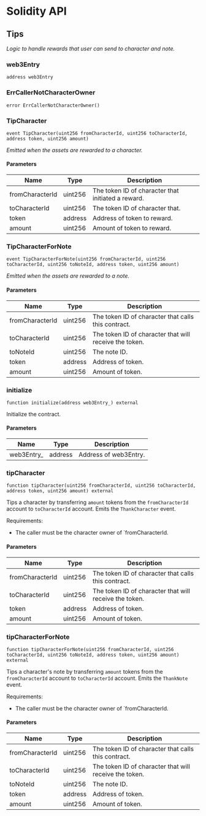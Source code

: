# Solidity API

## Tips

_Logic to handle rewards that user can send to character and note._

### web3Entry

```solidity
address web3Entry
```

### ErrCallerNotCharacterOwner

```solidity
error ErrCallerNotCharacterOwner()
```

### TipCharacter

```solidity
event TipCharacter(uint256 fromCharacterId, uint256 toCharacterId, address token, uint256 amount)
```

_Emitted when the assets are rewarded to a character._

#### Parameters

| Name | Type | Description |
| ---- | ---- | ----------- |
| fromCharacterId | uint256 | The token ID of character that initiated a reward. |
| toCharacterId | uint256 | The token ID of character that. |
| token | address | Address of token to reward. |
| amount | uint256 | Amount of token to reward. |

### TipCharacterForNote

```solidity
event TipCharacterForNote(uint256 fromCharacterId, uint256 toCharacterId, uint256 toNoteId, address token, uint256 amount)
```

_Emitted when the assets are rewarded to a note._

#### Parameters

| Name | Type | Description |
| ---- | ---- | ----------- |
| fromCharacterId | uint256 | The token ID of character that calls this contract. |
| toCharacterId | uint256 | The token ID of character that will receive the token. |
| toNoteId | uint256 | The note ID. |
| token | address | Address of token. |
| amount | uint256 | Amount of token. |

### initialize

```solidity
function initialize(address web3Entry_) external
```

Initialize the contract.

#### Parameters

| Name | Type | Description |
| ---- | ---- | ----------- |
| web3Entry_ | address | Address of web3Entry. |

### tipCharacter

```solidity
function tipCharacter(uint256 fromCharacterId, uint256 toCharacterId, address token, uint256 amount) external
```

Tips a character by transferring `amount` tokens
from the `fromCharacterId` account to `toCharacterId` account.
Emits the `ThankCharacter` event.

Requirements:
- The caller must be the character owner of `fromCharacterId.

#### Parameters

| Name | Type | Description |
| ---- | ---- | ----------- |
| fromCharacterId | uint256 | The token ID of character that calls this contract. |
| toCharacterId | uint256 | The token ID of character that will receive the token. |
| token | address | Address of token. |
| amount | uint256 | Amount of token. |

### tipCharacterForNote

```solidity
function tipCharacterForNote(uint256 fromCharacterId, uint256 toCharacterId, uint256 toNoteId, address token, uint256 amount) external
```

Tips a character's note by transferring `amount` tokens
from the `fromCharacterId` account to `toCharacterId` account.
Emits the `ThankNote` event.

Requirements:
- The caller must be the character owner of `fromCharacterId.

#### Parameters

| Name | Type | Description |
| ---- | ---- | ----------- |
| fromCharacterId | uint256 | The token ID of character that calls this contract. |
| toCharacterId | uint256 | The token ID of character that will receive the token. |
| toNoteId | uint256 | The note ID. |
| token | address | Address of token. |
| amount | uint256 | Amount of token. |

